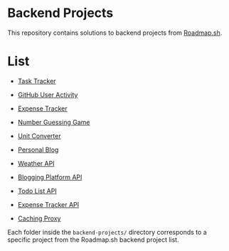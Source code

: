 
# Backend Projects

This repository contains solutions to backend projects from [Roadmap.sh](https://roadmap.sh/backend/projects).

# List
- [Task Tracker](https://roadmap.sh/projects/task-tracker)
- [GitHub User Activity](https://roadmap.sh/projects/github-user-activity)
- [Expense Tracker](https://roadmap.sh/projects/expense-tracker)
- [Number Guessing Game](https://roadmap.sh/projects/number-guessing-game)
- [Unit Converter](https://roadmap.sh/projects/unit-converter)
- [Personal Blog](https://roadmap.sh/projects/personal-blog)
- [Weather API](https://roadmap.sh/projects/weather-api-wrapper-service)
- [Blogging Platform API](https://roadmap.sh/projects/blogging-platform-api)
- [Todo List API](https://roadmap.sh/projects/todo-list-api)
- [Expense Tracker API](https://roadmap.sh/projects/expense-tracker-api)
- [Caching Proxy](https://roadmap.sh/projects/caching-server)

Each folder inside the `backend-projects/` directory corresponds to a specific project from the Roadmap.sh backend project list.
